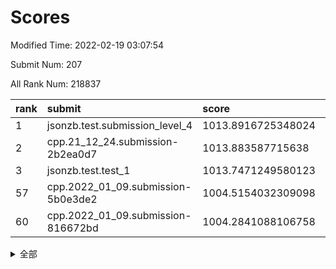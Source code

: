 # Scores

Modified Time: 2022-02-19 03:07:54

Submit Num: 207

All Rank Num: 218837

| rank |               submit               |       score        |       sigma        | pk_num |
| :--- | :--------------------------------- | :----------------- | :----------------- | :----- |
| 1    | jsonzb.test.submission_level_4     | 1013.8916725348024 | 0.8040829369597283 | 4226   |
| 2    | cpp.21_12_24.submission-2b2ea0d7   | 1013.883587715638  | 0.831382298281763  | 4228   |
| 3    | jsonzb.test.test_1                 | 1013.7471249580123 | 0.8228979487998275 | 4224   |
| 57   | cpp.2022_01_09.submission-5b0e3de2 | 1004.5154032309098 | 0.7194436595808328 | 4232   |
| 60   | cpp.2022_01_09.submission-816672bd | 1004.2841088106758 | 0.7154699438976544 | 4229   |


<details>
<summary>全部</summary>

| rank |                 submit                 |       score        |       sigma        | pk_num |
| :--- | :------------------------------------- | :----------------- | :----------------- | :----- |
| 1    | jsonzb.test.submission_level_4         | 1013.8916725348024 | 0.8040829369597283 | 4226   |
| 2    | cpp.21_12_24.submission-2b2ea0d7       | 1013.883587715638  | 0.831382298281763  | 4228   |
| 3    | jsonzb.test.test_1                     | 1013.7471249580123 | 0.8228979487998275 | 4224   |
| 4    | gobigger.level_3.submission_level_3_8  | 1011.4729270224364 | 0.8116486490224805 | 4234   |
| 5    | gobigger.level_3.submission_level_3_0  | 1011.4028645587503 | 0.7749062999638351 | 4232   |
| 6    | gobigger.level_3.submission_level_3_15 | 1011.3604006841111 | 0.8098447876103214 | 4229   |
| 7    | gobigger.level_3.submission_level_3_11 | 1011.3283679671151 | 0.7543120914169061 | 4227   |
| 8    | gobigger.level_3.submission_level_3_25 | 1011.3261972556054 | 0.7946529079043817 | 4233   |
| 9    | gobigger.level_3.submission_level_3_10 | 1011.113488283434  | 0.7694245556437884 | 4227   |
| 10   | gobigger.level_3.submission_level_3_32 | 1011.0798060623588 | 0.7870135642732912 | 4225   |
| 11   | gobigger.level_3.submission_level_3_7  | 1011.037181029509  | 0.7863871863808308 | 4230   |
| 12   | gobigger.level_3.submission_level_3_2  | 1011.0094602236569 | 0.7819808648567448 | 4231   |
| 13   | gobigger.level_3.submission_level_3_20 | 1010.8391481582759 | 0.7478047626256878 | 4224   |
| 14   | gobigger.level_3.submission_level_3_19 | 1010.808071379714  | 0.7513624204502766 | 4224   |
| 15   | gobigger.level_3.submission_level_3_33 | 1010.6988078833316 | 0.7826019576371464 | 4228   |
| 16   | gobigger.level_3.submission_level_3_16 | 1010.6904994201647 | 0.7579591141512644 | 4227   |
| 17   | gobigger.level_3.submission_level_3_27 | 1010.6882624460243 | 0.7667690757557667 | 4225   |
| 18   | gobigger.level_3.submission_level_3_13 | 1010.6881500844615 | 0.7555081708206153 | 4230   |
| 19   | gobigger.level_3.submission_level_3_4  | 1010.541637396609  | 0.7627762875478873 | 4228   |
| 20   | gobigger.level_3.submission_level_3_44 | 1010.5113768169522 | 0.7460439984280066 | 4228   |
| 21   | gobigger.level_3.submission_level_3_12 | 1010.4762162030514 | 0.7631771965162625 | 4228   |
| 22   | gobigger.level_3.submission_level_3_26 | 1010.4248501556976 | 0.7605930063072196 | 4224   |
| 23   | gobigger.level_3.submission_level_3_6  | 1010.4241137238994 | 0.7649209398011182 | 4230   |
| 24   | gobigger.level_3.submission_level_3_48 | 1010.3896051276192 | 0.7673062417733102 | 4226   |
| 25   | gobigger.level_3.submission_level_3_34 | 1010.3843806696814 | 0.7466714109119709 | 4224   |
| 26   | gobigger.level_3.submission_level_3_29 | 1010.380480466278  | 0.7394664752721226 | 4232   |
| 27   | gobigger.level_3.submission_level_3_14 | 1010.200731013708  | 0.7519631258400754 | 4227   |
| 28   | gobigger.level_3.submission_level_3_47 | 1010.1327858439926 | 0.7443410593350507 | 4227   |
| 29   | gobigger.level_3.submission_level_3_5  | 1010.1178886842135 | 0.7859094524753525 | 4230   |
| 30   | gobigger.level_3.submission_level_3_9  | 1010.0707391113626 | 0.7585656121924025 | 4233   |
| 31   | gobigger.level_3.submission_level_3_45 | 1010.0582697582769 | 0.7613300350916036 | 4231   |
| 32   | gobigger.level_3.submission_level_3_28 | 1010.0482486464759 | 0.7747624998429995 | 4230   |
| 33   | gobigger.level_3.submission_level_3_1  | 1010.0081686545062 | 0.7821667828419566 | 4227   |
| 34   | gobigger.level_3.submission_level_3_39 | 1009.9999121461058 | 0.7436005702977037 | 4231   |
| 35   | gobigger.level_3.submission_level_3_37 | 1009.9723710887685 | 0.7617230006352173 | 4228   |
| 36   | gobigger.level_3.submission_level_3_21 | 1009.9480588476695 | 0.7500192890302307 | 4228   |
| 37   | gobigger.level_3.submission_level_3_46 | 1009.906675630623  | 0.7459480090671491 | 4229   |
| 38   | gobigger.level_3.submission_level_3_43 | 1009.6203685225337 | 0.7814482506293308 | 4222   |
| 39   | gobigger.level_3.submission_level_3_40 | 1009.6178790934156 | 0.7639969339927455 | 4227   |
| 40   | gobigger.level_3.submission_level_3_24 | 1009.5126898146355 | 0.7529659152561374 | 4226   |
| 41   | gobigger.level_3.submission_level_3_17 | 1009.5075995885339 | 0.7744098996695753 | 4231   |
| 42   | gobigger.level_3.submission_level_3_23 | 1009.4454512967019 | 0.7317635709360562 | 4227   |
| 43   | gobigger.level_3.submission_level_3_30 | 1009.2645071367572 | 0.7605320113367626 | 4230   |
| 44   | gobigger.level_3.submission_level_3_38 | 1009.2464755252429 | 0.7523996847896561 | 4225   |
| 45   | gobigger.level_3.submission_level_3_35 | 1009.1823477499768 | 0.750501831507848  | 4229   |
| 46   | gobigger.level_3.submission_level_3_22 | 1009.0468374296017 | 0.7461544537534837 | 4228   |
| 47   | gobigger.level_3.submission_level_3_31 | 1009.0124561218349 | 0.7427371028873493 | 4225   |
| 48   | gobigger.level_3.submission_level_3_36 | 1008.9471076854868 | 0.7453060700219074 | 4228   |
| 49   | gobigger.level_3.submission_level_3_3  | 1008.9446330112447 | 0.7302316035574709 | 4233   |
| 50   | gobigger.level_3.submission_level_3_42 | 1008.8794701244981 | 0.7393082518384141 | 4230   |
| 51   | gobigger.level_3.submission_level_3_18 | 1008.5900133846516 | 0.7431107800555511 | 4229   |
| 52   | gobigger.level_3.submission_level_3_41 | 1008.5665206377611 | 0.7742541310573848 | 4224   |
| 53   | gobigger.level_3.submission_level_3_49 | 1008.4313387525328 | 0.7359977780405633 | 4225   |
| 54   | gobigger.level_1.submission_level_1_18 | 1005.0631645621316 | 0.7147233561641237 | 4227   |
| 55   | gobigger.level_1.submission_level_1_12 | 1004.5815524147328 | 0.7247668204461273 | 4226   |
| 56   | gobigger.level_1.submission_level_1_43 | 1004.567903469327  | 0.7097591442965427 | 4224   |
| 57   | cpp.2022_01_09.submission-5b0e3de2     | 1004.5154032309098 | 0.7194436595808328 | 4232   |
| 58   | gobigger.level_1.submission_level_1_6  | 1004.3449920463111 | 0.718766488440942  | 4230   |
| 59   | gobigger.level_1.submission_level_1_31 | 1004.2979354736024 | 0.7272631405986518 | 4233   |
| 60   | cpp.2022_01_09.submission-816672bd     | 1004.2841088106758 | 0.7154699438976544 | 4229   |
| 61   | gobigger.level_1.submission_level_1_38 | 1004.2127676551024 | 0.7213840200643955 | 4229   |
| 62   | gobigger.level_1.submission_level_1_34 | 1004.1897880462092 | 0.7134319551726468 | 4229   |
| 63   | gobigger.level_1.submission_level_1_29 | 1004.1638463369738 | 0.7256363915491459 | 4227   |
| 64   | gobigger.level_1.submission_level_1_1  | 1003.9077464771203 | 0.7283610041685984 | 4226   |
| 65   | gobigger.level_1.submission_level_1_26 | 1003.7774545875833 | 0.7083615271311388 | 4230   |
| 66   | gobigger.level_1.submission_level_1_45 | 1003.7370068743616 | 0.7088887849037071 | 4231   |
| 67   | gobigger.level_1.submission_level_1_21 | 1003.7237090456815 | 0.7278971683158962 | 4227   |
| 68   | gobigger.level_1.submission_level_1_10 | 1003.7124374561538 | 0.7040693995981683 | 4230   |
| 69   | gobigger.level_1.submission_level_1_5  | 1003.6669601042724 | 0.7124414141238959 | 4229   |
| 70   | gobigger.level_1.submission_level_1_46 | 1003.638886029314  | 0.7165652694234619 | 4230   |
| 71   | gobigger.level_1.submission_level_1_11 | 1003.6169711976264 | 0.7135867198557304 | 4229   |
| 72   | gobigger.level_1.submission_level_1_8  | 1003.6047788832448 | 0.7193410543984105 | 4225   |
| 73   | gobigger.level_1.submission_level_1_3  | 1003.6034624510722 | 0.7094750702080407 | 4229   |
| 74   | gobigger.level_1.submission_level_1_36 | 1003.5998635358058 | 0.7035090397711345 | 4225   |
| 75   | gobigger.level_1.submission_level_1_17 | 1003.5696708441401 | 0.7171954619475409 | 4227   |
| 76   | gobigger.level_1.submission_level_1_35 | 1003.5564681841449 | 0.7135493223375009 | 4234   |
| 77   | gobigger.level_1.submission_level_1_7  | 1003.5275684533823 | 0.7071364921289076 | 4234   |
| 78   | gobigger.level_1.submission_level_1_0  | 1003.400190388329  | 0.723197790783955  | 4233   |
| 79   | gobigger.level_1.submission_level_1_20 | 1003.3889182662431 | 0.7182316818488699 | 4227   |
| 80   | gobigger.level_1.submission_level_1_40 | 1003.3428494309643 | 0.7018212072775311 | 4229   |
| 81   | gobigger.level_1.submission_level_1_28 | 1003.3022870181223 | 0.7042959636160199 | 4230   |
| 82   | gobigger.level_1.submission_level_1_23 | 1003.2765997268003 | 0.7181281135214239 | 4233   |
| 83   | gobigger.level_1.submission_level_1_44 | 1003.233686759128  | 0.7254370944486158 | 4229   |
| 84   | gobigger.level_1.submission_level_1_42 | 1003.1728480232608 | 0.7216090302909839 | 4230   |
| 85   | gobigger.level_1.submission_level_1_41 | 1003.1273391436803 | 0.7129899706495968 | 4227   |
| 86   | gobigger.level_1.submission_level_1_22 | 1003.1161272281457 | 0.7140451493311761 | 4230   |
| 87   | gobigger.level_1.submission_level_1_2  | 1003.1052476996656 | 0.7142137380262563 | 4229   |
| 88   | gobigger.level_1.submission_level_1_27 | 1003.080877295421  | 0.7102500325163557 | 4226   |
| 89   | gobigger.level_1.submission_level_1_30 | 1003.0373400762752 | 0.7071053149601059 | 4226   |
| 90   | gobigger.level_1.submission_level_1_14 | 1003.0330819913283 | 0.7229773360819387 | 4227   |
| 91   | gobigger.level_1.submission_level_1_47 | 1002.9412131672761 | 0.7163600905709763 | 4227   |
| 92   | gobigger.level_1.submission_level_1_25 | 1002.9219267528156 | 0.7221658377404793 | 4232   |
| 93   | gobigger.level_1.submission_level_1_24 | 1002.8754470960222 | 0.7023428763873474 | 4226   |
| 94   | gobigger.level_1.submission_level_1_13 | 1002.834721102218  | 0.7173375193569648 | 4228   |
| 95   | gobigger.level_1.submission_level_1_33 | 1002.778338177366  | 0.7189424831990862 | 4228   |
| 96   | gobigger.level_1.submission_level_1_9  | 1002.7458526023868 | 0.7111434170245321 | 4231   |
| 97   | gobigger.level_1.submission_level_1_15 | 1002.7223496563427 | 0.7116513110671963 | 4233   |
| 98   | gobigger.level_1.submission_level_1_32 | 1002.6884472611498 | 0.7173348598812385 | 4221   |
| 99   | gobigger.level_1.submission_level_1_16 | 1002.59754894868   | 0.723845790816491  | 4229   |
| 100  | gobigger.level_1.submission_level_1_37 | 1002.5872370283945 | 0.7330684367079131 | 4227   |
| 101  | gobigger.level_1.submission_level_1_49 | 1002.2144070431167 | 0.7136535041625683 | 4231   |
| 102  | gobigger.level_1.submission_level_1_39 | 1002.1580643950745 | 0.7222628416708027 | 4232   |
| 103  | gobigger.level_1.submission_level_1_4  | 1002.119632699306  | 0.7161703247124415 | 4230   |
| 104  | gobigger.level_1.submission_level_1_48 | 1002.0900958357428 | 0.7236963372366516 | 4234   |
| 105  | gobigger.level_1.submission_level_1_19 | 1001.6560946078279 | 0.7015631977239394 | 4228   |
| 106  | gobigger.random.submission_random_35   | 997.2402894005978  | 0.7130861184753515 | 4232   |
| 107  | gobigger.random.submission_random_37   | 997.0775082879584  | 0.6998999066642693 | 4232   |
| 108  | gobigger.random.submission_random_9    | 996.9258830746847  | 0.7024232783179684 | 4232   |
| 109  | gobigger.random.submission_random_32   | 996.7634667181603  | 0.6987406690123215 | 4230   |
| 110  | gobigger.random.submission_random_16   | 996.6107754431837  | 0.702488211151118  | 4233   |
| 111  | gobigger.random.submission_random_41   | 996.5962564470062  | 0.7148305565615565 | 4228   |
| 112  | gobigger.random.submission_random_49   | 996.5452589716814  | 0.7030976239681318 | 4228   |
| 113  | gobigger.random.submission_random_12   | 996.4052261580235  | 0.708156580618078  | 4227   |
| 114  | gobigger.random.submission_random_45   | 996.3610213582666  | 0.7166224976166555 | 4229   |
| 115  | gobigger.random.submission_random_38   | 996.3197131583296  | 0.710551357822505  | 4229   |
| 116  | gobigger.random.submission_random_4    | 996.3014803250331  | 0.7260894357186644 | 4233   |
| 117  | gobigger.random.submission_random_6    | 996.2251741837919  | 0.7053012483534125 | 4227   |
| 118  | gobigger.random.submission_random_18   | 996.1869491269085  | 0.7077507785288615 | 4226   |
| 119  | gobigger.random.submission_random_36   | 996.1628373965084  | 0.7008053292981673 | 4228   |
| 120  | gobigger.random.submission_random_14   | 996.1586041247765  | 0.7041158190115046 | 4228   |
| 121  | gobigger.random.submission_random_5    | 996.144654097014   | 0.7023949664982442 | 4226   |
| 122  | gobigger.random.submission_random_20   | 996.1421334957314  | 0.7162450408660109 | 4225   |
| 123  | gobigger.random.submission_random_29   | 996.1189811184186  | 0.7010158714000515 | 4227   |
| 124  | gobigger.random.submission_random_7    | 996.0690769398121  | 0.7215236404208724 | 4232   |
| 125  | gobigger.random.submission_random_30   | 996.0605674432782  | 0.7096413822341054 | 4233   |
| 126  | gobigger.random.submission_random_27   | 996.0389283744577  | 0.7209921033502413 | 4234   |
| 127  | gobigger.random.submission_random_25   | 996.010686093705   | 0.7006027625537415 | 4228   |
| 128  | gobigger.random.submission_random_1    | 995.9807515898773  | 0.7049451977169238 | 4232   |
| 129  | gobigger.random.submission_random_21   | 995.9790801552504  | 0.7113234381907111 | 4230   |
| 130  | gobigger.random.submission_random_47   | 995.9693046110865  | 0.7073584652942235 | 4230   |
| 131  | gobigger.random.submission_random_23   | 995.9651740992656  | 0.7199133567822349 | 4231   |
| 132  | gobigger.random.submission_random_13   | 995.9386418071539  | 0.7247927371937956 | 4227   |
| 133  | gobigger.random.submission_random_24   | 995.892569019602   | 0.7089094931025252 | 4228   |
| 134  | gobigger.random.submission_random_39   | 995.8466082476459  | 0.733816996678261  | 4228   |
| 135  | gobigger.random.submission_random_10   | 995.8376895895698  | 0.7113171808212284 | 4232   |
| 136  | gobigger.random.submission_random_40   | 995.7301462116926  | 0.7153342728532242 | 4233   |
| 137  | gobigger.random.submission_random_34   | 995.7028214722155  | 0.7116362292741228 | 4232   |
| 138  | gobigger.random.submission_random_33   | 995.6608176666989  | 0.7380112810331938 | 4228   |
| 139  | gobigger.random.submission_random_11   | 995.5775293895999  | 0.7224160026581901 | 4225   |
| 140  | gobigger.random.submission_random_28   | 995.5700894997361  | 0.7090620183499039 | 4229   |
| 141  | gobigger.random.submission_random_48   | 995.5314938811787  | 0.7084258140354492 | 4230   |
| 142  | gobigger.random.submission_random_43   | 995.4769188645289  | 0.7157423570865087 | 4226   |
| 143  | gobigger.random.submission_random_44   | 995.405968628115   | 0.6999647392165436 | 4222   |
| 144  | gobigger.random.submission_random_46   | 995.4017418297478  | 0.7213154074434315 | 4225   |
| 145  | gobigger.random.submission_random_8    | 995.3892501627328  | 0.6987526299805303 | 4231   |
| 146  | gobigger.random.submission_random_22   | 995.3545193684467  | 0.6981592580471877 | 4229   |
| 147  | gobigger.random.submission_random_26   | 995.3019581531852  | 0.7221661436199105 | 4230   |
| 148  | gobigger.random.submission_random_17   | 995.1794534012745  | 0.7266200867845147 | 4222   |
| 149  | gobigger.random.submission_random_15   | 995.1674482268314  | 0.7167395957067578 | 4226   |
| 150  | gobigger.random.submission_random_2    | 995.1390345290195  | 0.7052803289941517 | 4226   |
| 151  | gobigger.random.submission_random_0    | 995.1281682008986  | 0.7108912236334741 | 4233   |
| 152  | gobigger.random.submission_random_31   | 995.0922176260435  | 0.7156981745169104 | 4232   |
| 153  | gobigger.random.submission_random_19   | 995.0754867363934  | 0.710088118360518  | 4232   |
| 154  | gobigger.random.submission_random_42   | 995.0436163553933  | 0.7226149899162942 | 4226   |
| 155  | gobigger.random.submission_random_3    | 994.9796401613521  | 0.7141967694687159 | 4228   |
| 156  | gobigger.level_2.submission_level_2_6  | 993.883458714752   | 0.7234562959023313 | 4229   |
| 157  | gobigger.level_2.submission_level_2_11 | 993.5186661952047  | 0.7482269504178851 | 4234   |
| 158  | gobigger.level_2.submission_level_2_21 | 993.4711757994223  | 0.7163368218791598 | 4229   |
| 159  | gobigger.level_2.submission_level_2_17 | 993.4402494993699  | 0.7295063022144355 | 4235   |
| 160  | gobigger.level_2.submission_level_2_19 | 993.3528857078879  | 0.7377894243083052 | 4228   |
| 161  | gobigger.level_2.submission_level_2_13 | 993.2850172226405  | 0.7265119591957526 | 4233   |
| 162  | gobigger.level_2.submission_level_2_10 | 992.8673822050004  | 0.7390532121117259 | 4229   |
| 163  | gobigger.level_2.submission_level_2_22 | 992.8356880656297  | 0.7447262866479897 | 4232   |
| 164  | gobigger.level_2.submission_level_2_33 | 992.8015031341678  | 0.7385199365336775 | 4227   |
| 165  | gobigger.level_2.submission_level_2_12 | 992.7321254120448  | 0.7157897007995034 | 4227   |
| 166  | gobigger.level_2.submission_level_2_32 | 992.4764315829276  | 0.7377626827653152 | 4229   |
| 167  | gobigger.level_2.submission_level_2_2  | 992.4391869180658  | 0.7579379269759211 | 4228   |
| 168  | gobigger.level_2.submission_level_2_9  | 992.3876275376847  | 0.7603357015463407 | 4226   |
| 169  | gobigger.level_2.submission_level_2_25 | 992.3551934563818  | 0.7249460490615292 | 4229   |
| 170  | gobigger.level_2.submission_level_2_23 | 992.3294450846723  | 0.7394128678397806 | 4232   |
| 171  | gobigger.level_2.submission_level_2_38 | 992.2930636102376  | 0.7295983931592622 | 4223   |
| 172  | gobigger.level_2.submission_level_2_41 | 992.2891189673973  | 0.7566789590120481 | 4229   |
| 173  | gobigger.level_2.submission_level_2_42 | 992.2648101086015  | 0.7432118108295622 | 4227   |
| 174  | gobigger.level_2.submission_level_2_29 | 992.1910306738007  | 0.7317137026232536 | 4232   |
| 175  | gobigger.level_2.submission_level_2_3  | 992.1644027289816  | 0.7415544873445045 | 4225   |
| 176  | gobigger.level_2.submission_level_2_27 | 992.0495154483233  | 0.7571909039962083 | 4232   |
| 177  | gobigger.level_2.submission_level_2_49 | 992.0447979711814  | 0.7550989464644878 | 4230   |
| 178  | gobigger.level_2.submission_level_2_44 | 991.9228993152509  | 0.7446800846084637 | 4231   |
| 179  | gobigger.level_2.submission_level_2_28 | 991.8603117981347  | 0.7486985036279    | 4230   |
| 180  | gobigger.level_2.submission_level_2_35 | 991.7749983033981  | 0.7554432529302102 | 4232   |
| 181  | gobigger.level_2.submission_level_2_40 | 991.7720389976541  | 0.7456627093857436 | 4232   |
| 182  | gobigger.level_2.submission_level_2_39 | 991.7349204396031  | 0.7549805139559664 | 4229   |
| 183  | gobigger.level_2.submission_level_2_20 | 991.6348271510387  | 0.755845437255915  | 4230   |
| 184  | gobigger.level_2.submission_level_2_18 | 991.5902200021961  | 0.7398949861699476 | 4225   |
| 185  | gobigger.level_2.submission_level_2_37 | 991.5291739863909  | 0.7529729864337316 | 4224   |
| 186  | gobigger.level_2.submission_level_2_7  | 991.4954760735823  | 0.7456435430914908 | 4225   |
| 187  | gobigger.level_2.submission_level_2_34 | 991.4469124301207  | 0.7543540117515333 | 4230   |
| 188  | gobigger.level_2.submission_level_2_14 | 991.4299159370261  | 0.749115416748954  | 4225   |
| 189  | gobigger.level_2.submission_level_2_46 | 991.3173211635356  | 0.7535325767443958 | 4230   |
| 190  | gobigger.level_2.submission_level_2_15 | 991.3058230238196  | 0.7487237279495387 | 4228   |
| 191  | gobigger.level_2.submission_level_2_48 | 991.274328386365   | 0.7618519119309247 | 4229   |
| 192  | gobigger.level_2.submission_level_2_0  | 991.2503823314348  | 0.763243118116226  | 4231   |
| 193  | gobigger.level_2.submission_level_2_4  | 991.216034932892   | 0.7738299160913765 | 4231   |
| 194  | gobigger.level_2.submission_level_2_26 | 991.1670951303191  | 0.7564717645635995 | 4226   |
| 195  | gobigger.level_2.submission_level_2_43 | 991.1637323466518  | 0.7500077828743796 | 4230   |
| 196  | gobigger.level_2.submission_level_2_8  | 991.0859867062112  | 0.7549982907316283 | 4229   |
| 197  | gobigger.level_2.submission_level_2_45 | 991.0379143370924  | 0.7698751860577501 | 4228   |
| 198  | gobigger.level_2.submission_level_2_30 | 991.0288124025705  | 0.7534986505002312 | 4232   |
| 199  | gobigger.level_2.submission_level_2_47 | 990.9817310943052  | 0.7460084871270284 | 4227   |
| 200  | gobigger.level_2.submission_level_2_24 | 990.9582040661099  | 0.7485717545678944 | 4228   |
| 201  | gobigger.level_2.submission_level_2_36 | 990.8894981904249  | 0.7650744696501823 | 4228   |
| 202  | gobigger.level_2.submission_level_2_16 | 990.8582521577147  | 0.7603465125952672 | 4225   |
| 203  | gobigger.level_2.submission_level_2_1  | 990.8479259940997  | 0.7416941670994583 | 4227   |
| 204  | gobigger.level_2.submission_level_2_31 | 990.5024725424786  | 0.773838815187203  | 4232   |
| 205  | gobigger.level_2.submission_level_2_5  | 989.5026306189346  | 0.7588344331674588 | 4235   |
| 206  | gobigger.none.submission_none_1        | 978.7807728693871  | 1.2169333121879218 | 4230   |
| 207  | gobigger.none.submission_none_0        | 978.4462918455371  | 1.3410099911147726 | 4228   |

</details>